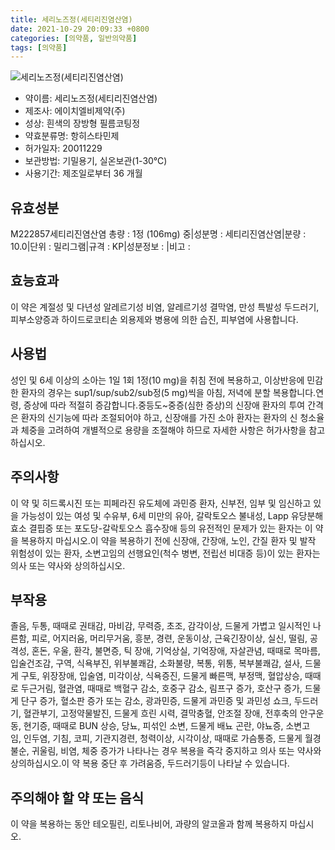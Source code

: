 ```yaml
---
title: 세리노즈정(세티리진염산염)
date: 2021-10-29 20:09:33 +0800
categories: [의약품, 일반의약품]
tags: [의약품]
---
```

![세리노즈정(세티리진염산염)](https://nedrug.mfds.go.kr/pbp/cmn/itemImageDownload/147427975564100013)

- 약이름: 세리노즈정(세티리진염산염)
- 제조사: 에이치엘비제약(주)
- 성상: 흰색의 장방형 필름코팅정
- 약효분류명: 항히스타민제
- 허가일자: 20011229
- 보관방법: 기밀용기, 실온보관(1-30℃)
- 사용기간: 제조일로부터 36 개월
## 유효성분
M222857세티리진염산염
총량 : 1정 (106mg) 중|성분명 : 세티리진염산염|분량 : 10.0|단위 : 밀리그램|규격 : KP|성분정보 : |비고 :
## 효능효과
이 약은 계절성 및 다년성 알레르기성 비염, 알레르기성 결막염, 만성 특발성 두드러기, 피부소양증과 하이드로코티손 외용제와 병용에 의한 습진, 피부염에 사용합니다.
## 사용법
성인 및 6세 이상의 소아는 1일 1회 1정(10 mg)을 취침 전에 복용하고, 이상반응에 민감한 환자의 경우는 sup1/sup/sub2/sub정(5 mg)씩을 아침, 저녁에 분할 복용합니다.연령, 증상에 따라 적절히 증감합니다.중등도~중증(심한 증상)의 신장애 환자의 투여 간격은 환자의 신기능에 따라 조절되어야 하고, 신장애를 가진 소아 환자는 환자의 신 청소율과 체중을 고려하여 개별적으로 용량을 조절해야 하므로 자세한 사항은 허가사항을 참고하십시오.
## 주의사항
이 약 및 히드록시진 또는 피페라진 유도체에 과민증 환자, 신부전, 임부 및 임신하고 있을 가능성이 있는 여성 및 수유부, 6세 미만의 유아, 갈락토오스 불내성, Lapp 유당분해효소 결핍증 또는 포도당-갈락토오스 흡수장애 등의 유전적인 문제가 있는 환자는 이 약을 복용하지 마십시오.이 약을 복용하기 전에 신장애, 간장애, 노인, 간질 환자 및 발작 위험성이 있는 환자, 소변고임의 선행요인(척수 병변, 전립선 비대증 등)이 있는 환자는 의사 또는 약사와 상의하십시오.
## 부작용
졸음, 두통, 때때로 권태감, 마비감, 무력증, 초조, 감각이상, 드물게 가볍고 일시적인 나른함, 피로, 어지러움, 머리무거움, 흥분, 경련, 운동이상, 근육긴장이상, 실신, 떨림, 공격성, 혼돈, 우울, 환각, 불면증, 틱 장애, 기억상실, 기억장애, 자살관념, 때때로 목마름, 입술건조감, 구역, 식욕부진, 위부불쾌감, 소화불량, 복통, 위통, 복부불쾌감, 설사, 드물게 구토, 위장장애, 입술염, 미각이상, 식욕증진, 드물게 빠른맥, 부정맥, 혈압상승, 때때로 두근거림, 혈관염, 때때로 백혈구 감소, 호중구 감소, 림프구 증가, 호산구 증가, 드물게 단구 증가, 혈소판 증가 또는 감소, 광과민증, 드물게 과민증 및 과민성 쇼크, 두드러기, 혈관부기, 고정약물발진, 드물게 흐린 시력, 결막충혈, 안조절 장애, 전후축의 안구운동, 현기증, 때때로 BUN 상승, 당뇨, 피섞인 소변, 드물게 배뇨 곤란, 야뇨증, 소변고임, 인두염, 기침, 코피, 기관지경련, 청력이상, 시각이상, 때때로 가슴통증, 드물게 월경불순, 귀울림, 비염, 체중 증가가 나타나는 경우 복용을 즉각 중지하고 의사 또는 약사와 상의하십시오.이 약 복용 중단 후 가려움증, 두드러기등이 나타날 수 있습니다.
## 주의해야 할 약 또는 음식
이 약을 복용하는 동안 테오필린, 리토나비어, 과량의 알코올과 함께 복용하지 마십시오. 
